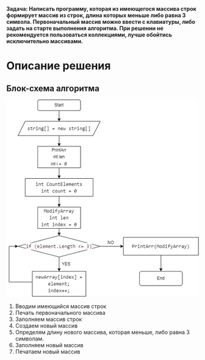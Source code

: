 **Задача: Написать программу, которая из имеющегося массива строк формирует массив из строк, длина которых меньше либо равна 3 символа. Первоначальный массив можно ввести с клавиатуры, либо задать на старте выполнения алгоритма. При решении не рекомендуется пользоваться коллекциями, лучше обойтись исключительно массивами.**

# Описание решения

## Блок-схема алгоритма
![](BlockDiagram.png)

1. Вводим имеющийся массив строк
2. Печать первоначального массива 
3. Заполняем массив строк
4. Создаем новый массив
5. Определям длину нового массива, которая меньше, либо равна 3 символам.
6. Заполняем новый массив
7. Печатаем новый массив